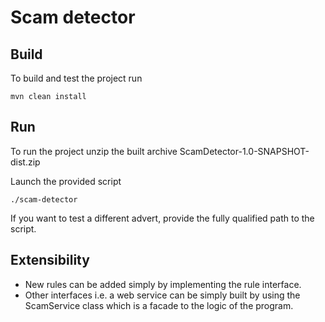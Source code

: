 # Scam detector

## Build

To build and test the project run

`mvn clean install`

## Run

To run the project unzip the built archive ScamDetector-1.0-SNAPSHOT-dist.zip

Launch the provided script

`./scam-detector`

If you want to test a different advert, provide the fully qualified path to the script.

## Extensibility

- New rules can be added simply by implementing the rule interface.
- Other interfaces i.e. a web service can be simply built by using the ScamService class which is a facade to the logic of the program.
